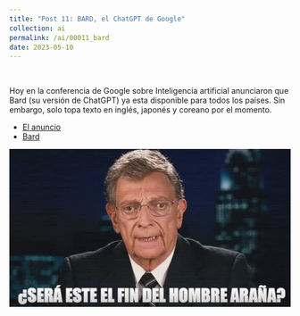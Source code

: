 ```yaml
---
title: "Post 11: BARD, el ChatGPT de Google"
collection: ai
permalink: /ai/00011_bard
date: 2023-05-10
---
```


&nbsp;

Hoy en la conferencia de Google sobre Inteligencia artificial anunciaron que Bard (su versión de ChatGPT) ya esta disponible para todos los países. Sin embargo, solo topa texto en inglés, japonés y coreano por el momento.   
* [El anuncio](https://www.youtube.com/live/cNfINi5CNbY?feature=share&t=1080)
* [Bard](bard.google.com)
  
![img](/images/ai/000012_fin.jpg)
